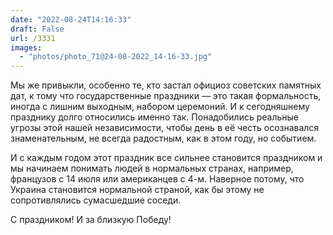 ```yaml
---
date: "2022-08-24T14:16:33"
draft: False
url: /3331
images:
  - "photos/photo_71@24-08-2022_14-16-33.jpg"
---
```


Мы же привыкли, особенно те, кто застал официоз советских памятных дат, к тому что государственные праздники — это такая формальность, иногда с лишним выходным, набором церемоний. И к сегодняшнему празднику долго относились именно так. Понадобились реальные угрозы этой нашей независимости, чтобы день в её честь осознавался знаменательным, не всегда радостным, как в этом году, но событием.

И с каждым годом этот праздник все сильнее становится праздником и мы начинаем понимать людей в нормальных странах, например, французов с 14 июля или американцев с 4-м. Наверное потому, что Украина становится нормальной страной, как бы этому не сопротивлялись сумасшедшие соседи.

С праздником! И за близкую Победу!

